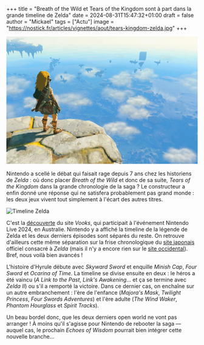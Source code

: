 +++
title = "Breath of the Wild et Tears of the Kingdom sont à part dans la grande timeline de Zelda"
date = 2024-08-31T15:47:32+01:00
draft = false
author = "Mickael"
tags = ["Actu"]
image = "https://nostick.fr/articles/vignettes/aout/tears-kingdom-zelda.jpg"
+++

![Tears of the Kingdom](tears-kingdom-zelda.jpg "Prêt à sauter dans le grand bordel de la timeline Zelda ?")

Nintendo a scellé le débat qui faisait rage depuis 7 ans chez les historiens de *Zelda* : où donc placer *Breath of the Wild* et donc de sa suite, *Tears of the Kingdom* dans la grande chronologie de la saga ? Le constructeur a enfin donné une réponse qui ne satisfera probablement pas grand monde : les deux jeux vivent tout simplement à l'écart des autres titres.

![Timeline Zelda](timeline-nintendo-zelda.jpg "La nouvelle timeline de Nintendo. © Vooks")

C'est la [découverte](https://x.com/vooksdotnet/status/1829702008322097308) du site *Vooks*, qui participait à l'événement Nintendo Live 2024, en Australie. Nintendo y a affiché la timeline de la légende de Zelda et les deux derniers épisodes sont séparés du reste. On retrouve d'ailleurs cette même séparation sur la frise chronologique du [site japonais](https://www.nintendo.com/jp/character/zelda/en/history/index.html) officiel consacré à *Zelda* (mais il n'y a encore rien sur le [site occidental](https://zelda.nintendo.com/about/)). Bref, nous voilà bien avancés !

L'histoire d'Hyrule débute avec *Skyward Sword* et enquille *Minish Cap*, *Four Sword* et *Ocarina of Time*. La timeline se divise ensuite en deux : le héros a été vaincu (*A Link to the Past*, *Link's Awakening*… et ça se termine avec *Zelda II*) ou s'il a remporté la victoire. Dans ce dernier cas, on enchaîne sur un autre embranchement : l'ère de l'enfance (*Majora's Mask*, *Twilight Princess*, *Four Swords Adventures*) et l'ère adulte (*The Wind Waker*, *Phantom Hourglass* et *Spirit Tracks*). 

Un beau bordel donc, que les deux derniers open world ne vont pas arranger ! À moins qu'il s'agisse pour Nintendo de rebooter la saga — auquel cas, le prochain *Echoes of Wisdom* pourrait bien intégrer cette nouvelle branche…
